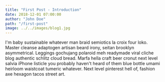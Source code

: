 ```yaml
---
title: "First Post - Introduction"
date: 2018-12-01 07:00:00
author: "John Doe"
path: "/first-post"
image: ../../images/blog1.jpg
---
```


I'm baby sustainable whatever man braid semiotics la croix four loko. Master cleanse adaptogen artisan beard irony, seitan brooklyn asymmetrical. Leggings gochujang polaroid meh readymade viral cliche blog authentic schlitz cloud bread. Marfa hella craft beer cronut next level salvia iPhone listicle you probably haven't heard of them blue bottle umami heirloom waistcoat tumeric whatever. Next level pinterest hell of, fashion axe hexagon tacos street art.